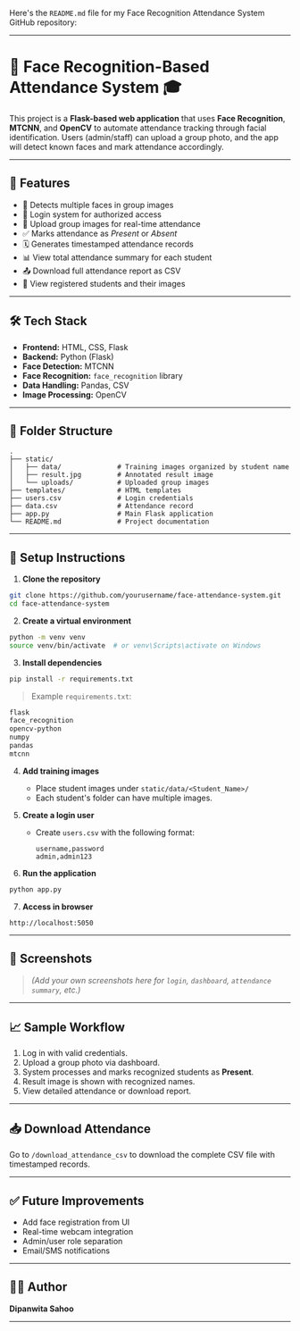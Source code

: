 Here's the `README.md` file for my Face Recognition Attendance System GitHub repository:

---

# 🧠 Face Recognition-Based Attendance System 🎓

This project is a **Flask-based web application** that uses **Face Recognition**, **MTCNN**, and **OpenCV** to automate attendance tracking through facial identification. Users (admin/staff) can upload a group photo, and the app will detect known faces and mark attendance accordingly.

---

## 📸 Features

* 👥 Detects multiple faces in group images
* 🔐 Login system for authorized access
* 📁 Upload group images for real-time attendance
* ✅ Marks attendance as *Present* or *Absent*
* 🗓️ Generates timestamped attendance records
* 📊 View total attendance summary for each student
* 📤 Download full attendance report as CSV
* 🧾 View registered students and their images

---

## 🛠️ Tech Stack

* **Frontend:** HTML, CSS, Flask
* **Backend:** Python (Flask)
* **Face Detection:** MTCNN
* **Face Recognition:** `face_recognition` library
* **Data Handling:** Pandas, CSV
* **Image Processing:** OpenCV

---

## 📂 Folder Structure

```
.
├── static/
│   ├── data/              # Training images organized by student name
│   ├── result.jpg         # Annotated result image
│   └── uploads/           # Uploaded group images
├── templates/             # HTML templates
├── users.csv              # Login credentials
├── data.csv               # Attendance record
├── app.py                 # Main Flask application
└── README.md              # Project documentation
```

---

## 🧪 Setup Instructions

1. **Clone the repository**

```bash
git clone https://github.com/yourusername/face-attendance-system.git
cd face-attendance-system
```

2. **Create a virtual environment**

```bash
python -m venv venv
source venv/bin/activate  # or venv\Scripts\activate on Windows
```

3. **Install dependencies**

```bash
pip install -r requirements.txt
```

> Example `requirements.txt`:

```txt
flask
face_recognition
opencv-python
numpy
pandas
mtcnn
```

4. **Add training images**

   * Place student images under `static/data/<Student_Name>/`
   * Each student's folder can have multiple images.

5. **Create a login user**

   * Create `users.csv` with the following format:

     ```
     username,password
     admin,admin123
     ```

6. **Run the application**

```bash
python app.py
```

7. **Access in browser**

```
http://localhost:5050
```

---

## 📌 Screenshots

> *(Add your own screenshots here for `login`, `dashboard`, `attendance summary`, etc.)*

---

## 📈 Sample Workflow

1. Log in with valid credentials.
2. Upload a group photo via dashboard.
3. System processes and marks recognized students as **Present**.
4. Result image is shown with recognized names.
5. View detailed attendance or download report.

---

## 📥 Download Attendance

Go to `/download_attendance_csv` to download the complete CSV file with timestamped records.

---

## ✅ Future Improvements

* Add face registration from UI
* Real-time webcam integration
* Admin/user role separation
* Email/SMS notifications

---

## 👨‍💻 Author

**Dipanwita Sahoo**

---
